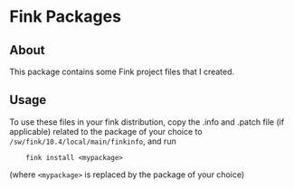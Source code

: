 # Fink Packages

## About

This package contains some Fink project files that I created.

## Usage

To use these files in your fink distribution, copy the .info and .patch file
(if applicable) related to the package of your choice to
`/sw/fink/10.4/local/main/finkinfo`, and run
	
		fink install <mypackage>

(where `<mypackage>` is replaced by the package of your choice)
